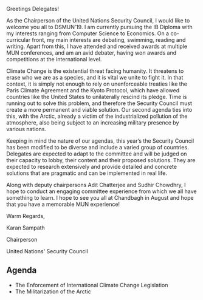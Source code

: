 Greetings Delegates!

As the Chairperson of the United Nations Security Council, I would like to welcome you all to DSMUN’19. I am currently pursuing the IB Diploma with my interests ranging from Computer Science to Economics. On a co-curricular front, my main interests are debating, swimming, reading and writing. Apart from this, I have attended and received awards at multiple MUN conferences, and am an avid debater, having won awards and competitions at the international level.

Climate Change is the existential threat facing humanity. It threatens to erase who we are as a species, and it is vital we unite to fight it. In that context, it is simply not enough to rely on unenforceable treaties like the Paris Climate Agreement and the Kyoto Protocol, which have allowed countries like the United States to unilaterally rescind its pledge. Time is running out to solve this problem, and therefore the Security Council must create a more permanent and viable solution. Our second agenda ties into this, with the Arctic, already a victim of the industrialized pollution of the atmosphere, also being subject to an increasing military presence by various nations.

Keeping in mind the nature of our agendas, this year’s the Security Council has been modified to be diverse and include a varied group of countries. Delegates are expected to adapt to the committee and will be judged on their capacity to lobby, their content and their proposed solutions. They are expected to research extensively and provide detailed and concrete solutions that are pragmatic and can be implemented in real life.

Along with deputy chairpersons Adit Chatterjee and Sudhir Chowdhry, I hope to conduct an engaging committee experience from which we all have something to learn. I hope to see you all at Chandbagh in August and hope that you have a memorable MUN experience!

Warm Regards,

Karan Sampath

Chairperson

United Nations' Security Council

## Agenda

- The Enforcement of International Climate Change Legislation
- The Militarization of the Arctic
